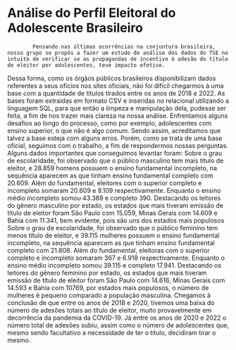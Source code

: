 
# Análise do Perfil Eleitoral do Adolescente Brasileiro
            Pensando nas últimas ocorrências na conjuntura brasileira, nosso grupo se propôs a fazer um estudo de análise dos dados do TSE no intuito de verificar se as propagandas de incentivo à adesão do título de eleitor por adolescentes, teve impacto efetivo.
Dessa forma, como os órgãos públicos brasileiros disponibilizam dados referentes a seus ofícios nos sites oficiais, não foi difícil chegarmos à uma base com a quantidade de títulos tirados entre os anos de 2018 e 2022.
As bases foram extraídas em formato CSV e inseridas no relacional utilizando a linguagem SQL, para que então a limpeza e manipulação dela, pudesse ser feita, a fim de nos trazer mais clareza na nossa análise.
Enfrentamos alguns desafios ao longo do processo, como por exemplo, adolescentes com ensino superior, o que não é algo comum. Sendo assim, acreditamos que talvez a base esteja com alguns erros. Porém, como se trata de uma base oficial, seguimos com o trabalho, a fim de respondermos nossas perguntas.
Alguns dados importantes que conseguimos levantar foram:
Sobre o grau de escolaridade, foi observado que o público masculino tem mais título de eleitor, e 28.859 homens possuem o ensino fundamental incompleto, na sequência aparecem as que tinham ensino fundamental completo com 20.609. Além do fundamental, eleitores com o superior completo e incompleto somaram 20.609 e 8.109 respectivamente. Enquanto o ensino médio incompleto somou 43.389 e completo 390.
Destacando os leitores do gênero masculino por estado, os estados que mais tiveram emissão de título de eleitor foram São Paulo com 15.059, Minas Gerais com 14.609 e Bahia com 11.341, bem evidente, pois são uns dos estados mais populosos
Sobre o grau de escolaridade, foi observado que o público feminino tem menos título de eleitor, e 39.115 mulheres possuem o ensino fundamental incompleto, na sequência aparecem as que tinham ensino fundamental completo com 21.808. Além do fundamental, eleitoras com o superior completo e incompleto somaram 367 e 6.918 respectivamente. Enquanto o ensino médio incompleto somou 39.115 e completo 17.941.
Destacando os leitores do gênero feminino por estado, os estados que mais tiveram emissão de título de eleitor foram São Paulo com 14.616, Minas Gerais com 14.593 e Bahia com 10769, por estados mais populosos, o número de mulheres é pequeno comparado a população masculina.
Chegamos à conclusão de que entre os anos de 2018 e 2020, tivemos uma baixa do número de adesões totais ao título de eleitor, muito provavelmente em decorrência da pandemia da COVID-19. Já entre os anos de 2020 e 2022 o número total de adesões subiu, assim como o número de adolescentes que, mesmo sendo facultativo a necessidade de ter o título, decidiram tirar o mesmo.
